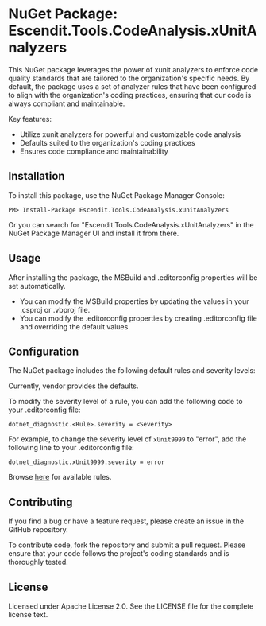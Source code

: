 # NuGet Package: Escendit.Tools.CodeAnalysis.xUnitAnalyzers

This NuGet package leverages the power of xunit analyzers
to enforce code quality standards that are tailored to the organization's specific needs.
By default,
the package uses a set of analyzer rules that have been configured to align with the organization's coding practices,
ensuring that our code is always compliant and maintainable.

Key features:

- Utilize xunit analyzers for powerful and customizable code analysis
- Defaults suited to the organization's coding practices
- Ensures code compliance and maintainability

## Installation
To install this package, use the NuGet Package Manager Console:

```shell
PM> Install-Package Escendit.Tools.CodeAnalysis.xUnitAnalyzers
```
Or you can search for "Escendit.Tools.CodeAnalysis.xUnitAnalyzers"
in the NuGet Package Manager UI and install it from there.

## Usage
After installing the package, the MSBuild and .editorconfig properties will be set automatically.
- You can modify the MSBuild properties by updating the values in your .csproj or .vbproj file.
- You can modify the .editorconfig properties by creating .editorconfig file and overriding the default values.

## Configuration

The NuGet package includes the following default rules and severity levels:

Currently, vendor provides the defaults.

To modify the severity level of a rule, you can add the following code to your .editorconfig file:

```editorconfig
dotnet_diagnostic.<Rule>.severity = <Severity>
```

For example, to change the severity level of `xUnit9999` to "error", add the following line to your .editorconfig file:

```editorconfig
dotnet_diagnostic.xUnit9999.severity = error
```
Browse [here](https://xunit.net/xunit.analyzers/rules/) for available rules. 

## Contributing
If you find a bug or have a feature request, please create an issue in the GitHub repository.

To contribute code, fork the repository and submit a pull request.
Please ensure that your code follows the project's coding standards and is thoroughly tested.

## License
Licensed under Apache License 2.0. See the LICENSE file for the complete license text.


